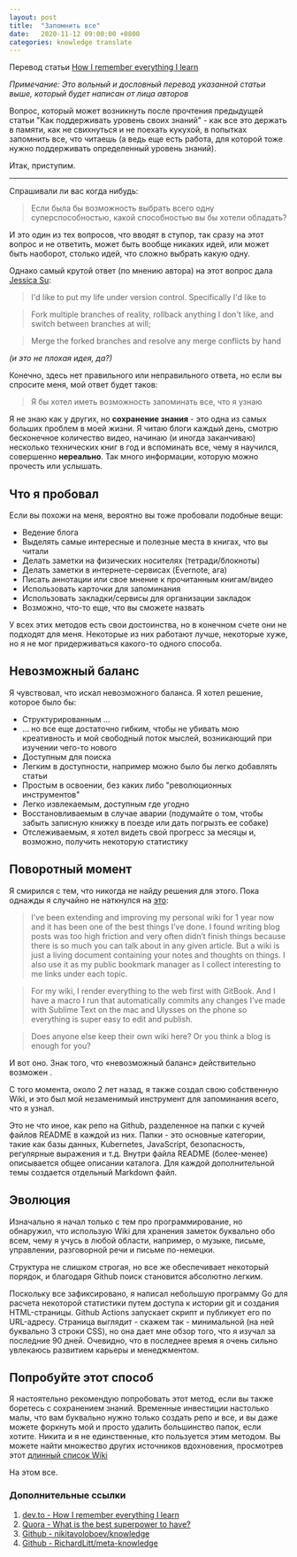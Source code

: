 ```yaml
---
layout: post
title:  "Запомнить все"
date:   2020-11-12 09:00:00 +0800
categories: knowledge translate
---
```


Перевод статьи [How I remember everything I learn](https://dev.to/aurelio/how-i-remember-everything-i-learn-19mi)

*Примечание: Это вольный и дословный перевод указанной статьи выше, который будет написан от лица авторов*

Вопрос, который может возникнуть после прочтения предыдущей статьи "Как поддерживать уровень своих знаний" - как все это держать в памяти, как не свихнуться и не поехать кукухой, в попытках запомнить все, что читаешь (а ведь еще есть работа, для которой тоже нужно поддерживать определенный уровень знаний).

Итак, приступим.

---

Спрашивали ли вас когда нибудь:
> Если была бы возможность выбрать всего одну суперспособностью, какой способностью вы бы хотели обладать?

И это один из тех вопросов, что вводят в ступор, так сразу на этот вопрос и не ответить, может быть вообще никаких идей, или может быть наоборот, столько идей, что сложно выбрать какую одну.

Однако самый крутой ответ (по мнению автора) на этот вопрос дала [Jessica Su](https://www.quora.com/What-is-the-best-superpower-to-have/answer/Jessica-Su?ch=10&share=da34f312&srid=hEr8):

> I'd like to put my life under version control. Specifically I'd like to

> Fork multiple branches of reality, rollback anything I don't like, and switch between branches at will;

> Merge the forked branches and resolve any merge conflicts by hand

*(и это не плохая идея, да?)*

Конечно, здесь нет правильного или неправильного ответа, но если вы спросите меня, мой ответ будет таков:

> Я бы хотел иметь возможность запоминать все, что я узнаю

Я не знаю как у других, но **сохранение знания** - это одна из самых больших проблем в моей жизни. Я читаю блоги каждый день, смотрю бесконечное количество видео, начинаю (и иногда заканчиваю) несколько технических книг в год и вспоминать все, чему я научился, совершенно **нереально**. Так много информации, которую можно прочесть или услышать.

## Что я пробовал

Если вы похожи на меня, вероятно вы тоже пробовали подобные вещи:

* Ведение блога
* Выделять самые интересные и полезные места в книгах, что вы читали
* Делать заметки на физических носителях (тетради/блокноты)
* Делать заметки в интернете-сервисах (Evernote, ага)
* Писать аннотации или свое мнение к прочитанным книгам/видео
* Использовать карточки для запоминания
* Использовать закладки/сервисы для организации закладок
* Возможно, что-то еще, что вы сможете назвать

У всех этих методов есть свои достоинства, но в конечном счете они не подходят для меня. Некоторые из них работают лучше, некоторые хуже, но я не мог придерживаться какого-то одного способа.

## Невозможный баланс

Я чувствовал, что искал невозможного баланса. Я хотел решение, которое было бы:

* Структурированным ...
* ... но все еще достаточно гибким, чтобы не убивать мою креативность и мой свободный поток мыслей, возникающий при изучении чего-то нового
* Доступным для поиска
* Легким в доступности, например можно было бы легко добавлять статьи
* Простым в освоении, без каких либо "революционных инструментов"
* Легко извлекаемым, доступным где угодно
* Восстановливаемым в случае аварии (подумайте о том, чтобы забыть записную книжку в поезде или дать погрызть ее собаке)
* Отслеживаемым, я хотел видеть свой прогресс за месяцы и, возможно, получить некоторую статистику

## Поворотный момент

Я смирился с тем, что никогда не найду решения для этого.
Пока однажды я случайно не наткнулся на [это](https://lobste.rs/s/ord0rg/does_anyone_else_keep_their_own_knowledge):

> I’ve been extending and improving my personal wiki for 1 year now and it has been one of the best things I’ve done. I found writing blog posts was too high friction and very often didn’t finish things because there is so much you can talk about in any given article. But a wiki is just a living document containing your notes and thoughts on things. I also use it as my public bookmark manager as I collect interesting to me links under each topic.

> For my wiki, I render everything to the web first with GitBook. And I have a macro I run that automatically commits any changes I’ve made with Sublime Text on the mac and Ulysses on the phone so everything is super easy to edit and publish.

> Does anyone else keep their own wiki here? Or you think a blog is enough for you?

И вот оно. Знак того, что «невозможный баланс» действительно возможен .

С того момента, около 2 лет назад, я также создал свою собственную Wiki, и это был мой незаменимый инструмент для запоминания всего, что я узнал.

Это не что иное, как репо на Github, разделенное на папки с кучей файлов README в каждой из них.
Папки - это основные категории, такие как базы данных, Kubernetes, JavaScript, безопасность, регулярные выражения и т.д. Внутри файла README (более-менее) описывается общее описании каталога. Для каждой дополнительной темы создается отдельный Markdown файл.

## Эволюция

Изначально я начал только с тем про программирование, но обнаружил, что использую Wiki для хранения заметок буквально обо всем, чему я учусь в любой области, например, о музыке, письме, управлении, разговорной речи и письме по-немецки.

Структура не слишком строгая, но все же обеспечивает некоторый порядок, и благодаря Github поиск становится абсолютно легким.

Поскольку все зафиксировано, я написал небольшую программу Go для расчета некоторой статистики путем доступа к истории git и создания HTML-страницы. Github Actions запускает скрипт и публикует его по URL-адресу. Страница выглядит - скажем так - минимальной (на ней буквально 3 строки CSS), но она дает мне обзор того, что я изучал за последние 90 дней. Очевидно, что в последнее время я очень сильно увлекаюсь развитием карьеры и менеджментом.

## Попробуйте этот способ

Я настоятельно рекомендую попробовать этот метод, если вы также боретесь с сохранением знаний.
Временные инвестиции настолько малы, что вам буквально нужно только создать репо и все, и вы даже можете форкнуть мой и просто удалить большинство папок, если хотите.
Никита и я не единственные, кто пользуется этим методом. Вы можете найти множество других источников вдохновения, просмотрев этот [длинный список Wiki](https://github.com/RichardLitt/meta-knowledge)

На этом все.
### Дополнительные ссылки

1. [dev.to - How I remember everything I learn](https://dev.to/aurelio/how-i-remember-everything-i-learn-19mi)
2. [Quora - What is the best superpower to have?](https://www.quora.com/What-is-the-best-superpower-to-have/answer/Jessica-Su?ch=10&share=da34f312&srid=hEr8)
3. [Github - nikitavoloboev/knowledge](https://github.com/nikitavoloboev/knowledge)
4. [Github - RichardLitt/meta-knowledge](https://github.com/RichardLitt/meta-knowledge)
